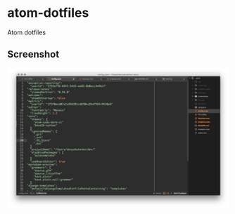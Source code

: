 atom-dotfiles
=============

Atom dotfiles

## Screenshot
![Atom Dark Soda with Base16 Eighties](screenshots/atom-dark-soda.png)
